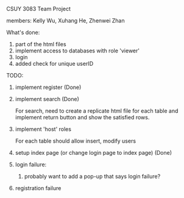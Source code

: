 CSUY 3083 Team Project

members: Kelly Wu, Xuhang He, Zhenwei Zhan

What's done: 

1. part of the html files 
2. implement access to databases with role 'viewer'
3. login
4. added check for unique userID

TODO:
1. implement register (Done)
2. implement search (Done)

	For search, need to create a replicate html file for each table and implement return button and show the satisfied rows.

4. implement 'host' roles

	For each table should allow insert, modify users

5. setup index page (or change login page to index page) (Done)
6. login failure: 
	1. probably want to add a pop-up that says login failure? 
7. registration failure
